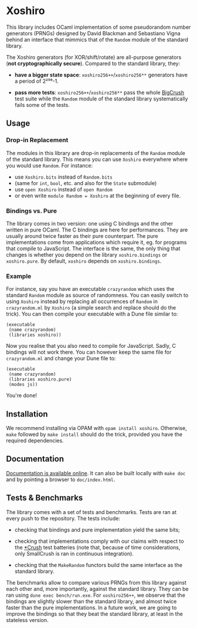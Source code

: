 Xoshiro
=======

This library includes OCaml implementation of some pseudorandom number
generators (PRNGs) designed by David Blackman and Sebastiano Vigna behind an
interface that mimmics that of the `Random` module of the standard library.

The Xoshiro generators (for XOR/shift/rotate) are all-purpose generators (**not
cryptographically secure**). Compared to the standard library, they:

- **have a bigger state space**: `xoshiro256++`/`xoshiro256**` generators have a
  period of 2²⁵⁶-1.

- **pass more tests**: `xoshiro256++`/`xoshiro256**` pass the whole
  [BigCrush](http://simul.iro.umontreal.ca/testu01/tu01.html) test suite while
  the `Random` module of the standard library systematically fails some of the
  tests.

Usage
-----

### Drop-in Replacement

The modules in this library are drop-in replacements of the `Random` module of
the standard library. This means you can use `Xoshiro` everywhere where you
would use `Random`. For instance:

- use `Xoshiro.bits` instead of `Random.bits`
- (same for `int`, `bool`, etc. and also for the `State` submodule)
- use `open Xoshiro` instead of `open Random`
- or even write `module Random = Xoshiro` at the beginning of every file.

### Bindings vs. Pure

The library comes in two version: one using C bindings and the other written in
pure OCaml. The C bindings are here for performances. They are usually around
twice faster as their pure counterpart. The pure implementations come from
applications which require it, eg. for programs that compile to JavaScript. The
interface is the same, the only thing that changes is whether you depend on the
library `xoshiro.bindings` or `xoshiro.pure`. By default, `xoshiro` depends on
`xoshiro.bindings`.

### Example

For instance, say you have an executable `crazyrandom` which uses the standard
`Random` module as source of randomness. You can easily switch to using
`Xoshiro` instead by replacing all occurrences of `Random` in `crazyrandom.ml`
by `Xoshiro` (a simple search and replace should do the trick). You can then
compile your executable with a Dune file similar to:

```
(executable
 (name crazyrandom)
 (libraries xoshiro))
```

Now you realise that you also need to compile for JavaScript. Sadly, C bindings
will not work there. You can however keep the same file for `crazyrandom.ml` and
change your Dune file to:

```
(executable
 (name crazyrandom)
 (libraries xoshiro.pure)
 (modes js))
```

You're done!

Installation
------------

We recommend installing via OPAM with `opam install xoshiro`. Otherwise, `make`
followed by `make install` should do the trick, provided you have the required
dependencies.

Documentation
-------------

[Documentation is available online](http://lesboloss-es.github.io/xoshiro/). It
can also be built locally with `make doc` and by pointing a browser to
`doc/index.html`.

Tests & Benchmarks
------------------

The library comes with a set of tests and benchmarks. Tests are ran at every
push to the repository. The tests include:

- checking that bindings and pure implementation yield the same bits;

- checking that implementations comply with our claims with respect to the
  [*Crush](http://simul.iro.umontreal.ca/testu01/tu01.html) test batteries (note
  that, because of time considerations, only SmallCrush is ran in continuous
  integration).

- checking that the `MakeRandom` functors build the same interface as the
  standard library.

The benchmarks allow to compare various PRNGs from this library against each
other and, more importantly, against the standard library. They can be ran using
`dune exec bench/run.exe`. For `xoshiro256++`, we observe that the bindings are
slightly slower than the standard library, and almost twice faster than the pure
implementations. In a future work, we are going to improve the bindings so that
they beat the standard library, at least in the stateless version.
